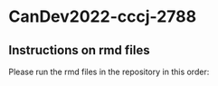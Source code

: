 # CanDev2022-cccj-2788
## Instructions on rmd files

Please run the rmd files in the repository in this order:
